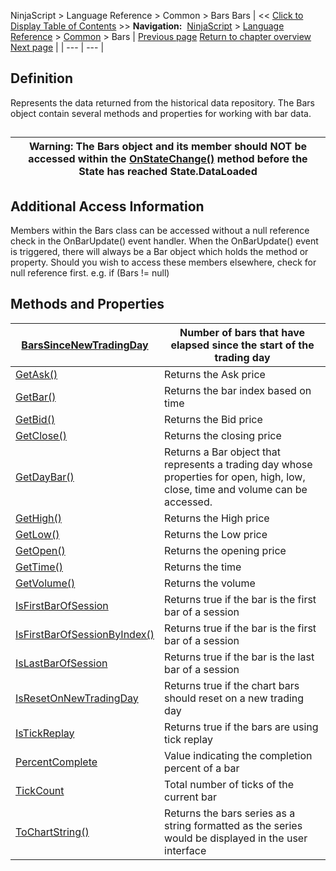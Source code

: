 ﻿
NinjaScript \> Language Reference \> Common \> Bars
Bars
| \<\< [Click to Display Table of Contents](bars.md) \>\> **Navigation:**     [NinjaScript](ninjascript-1.md) \> [Language Reference](language_reference_wip-1.md) \> [Common](common-1.md) \> Bars | [Previous page](xmlignoreattribute-1.md) [Return to chapter overview](common-1.md) [Next page](barssincenewtradingday-1.md) |
| --- | --- |
## Definition
Represents the data returned from the historical data repository. The Bars object contain several methods and properties for working with bar data.
## 
| Warning: The Bars object and its member should NOT be accessed within the [OnStateChange()](onstatechange-1.md) method before the State has reached State.DataLoaded |
| --- |

## Additional Access Information
Members within the Bars class can be accessed without a null reference check in the OnBarUpdate() event handler. When the OnBarUpdate() event is triggered, there will always be a Bar object which holds the method or property. Should you wish to access these members elsewhere, check for null reference first. e.g. if (Bars !\= null)
 
## Methods and Properties
| [BarsSinceNewTradingDay](barssincenewtradingday-1.md) | Number of bars that have elapsed since the start of the trading day |
| --- | --- |
| [GetAsk()](getask-1.md) | Returns the Ask price |
| [GetBar()](getbar-1.md) | Returns the bar index based on time |
| [GetBid()](getbid-1.md) | Returns the Bid price |
| [GetClose()](getclose-1.md) | Returns the closing price |
| [GetDayBar()](getdaybar-1.md) | Returns a Bar object that represents a trading day whose properties for open, high, low, close, time and volume can be accessed. |
| [GetHigh()](gethigh-1.md) | Returns the High price |
| [GetLow()](getlow-1.md) | Returns the Low price |
| [GetOpen()](getopen-1.md) | Returns the opening price |
| [GetTime()](gettime-1.md) | Returns the time |
| [GetVolume()](getvolume-1.md) | Returns the volume |
| [IsFirstBarOfSession](isfirstbarofsession-1.md) | Returns true if the bar is the first bar of a session |
| [IsFirstBarOfSessionByIndex()](isfirstbarofsessionbyindex-1.md) | Returns true if the bar is the first bar of a session |
| [IsLastBarOfSession](islastbarofsession-1.md) | Returns true if the bar is the last bar of a session |
| [IsResetOnNewTradingDay](isresetonnewtradingday-1.md) | Returns true if the chart bars should reset on a new trading day |
| [IsTickReplay](istickreplay-1.md) | Returns true if the bars are using tick replay |
| [PercentComplete](percentcomplete-1.md) | Value indicating the completion percent of a bar |
| [TickCount](tickcount-1.md) | Total number of ticks of the current bar |
| [ToChartString()](tochartstring-1.md) | Returns the bars series as a string formatted as the series would be displayed in the user interface |

